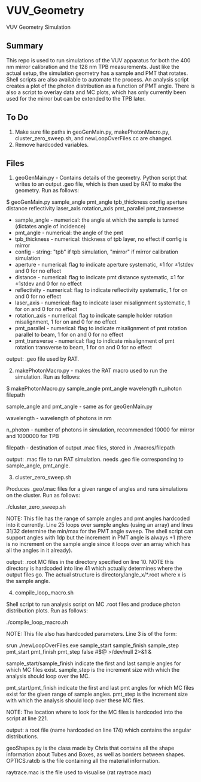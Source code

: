 # VUV_Geometry
VUV Geometry Simulation 

## Summary
This repo is used to run simulations of the VUV apparatus for both the 400 nm mirror calibration and the 128 nm TPB
measurements. Just like the actual setup, the simulation geometry has a sample and PMT that rotates. Shell scripts are 
also available to automate the process. An analysis script creates a plot of the photon distribution as a function of 
PMT angle. There is also a script to overlay data and MC plots, which has only currently been used for the mirror but can be 
extended to the TPB later.

## To Do
1. Make sure file paths in geoGenMain.py, makePhotonMacro.py, cluster_zero_sweep.sh, and newLoopOverFiles.cc are changed.
2. Remove hardcoded variables. 

## Files
1. geoGenMain.py - Contains details of the geometry. Python script that writes to an output .geo file, which is then used by
RAT to make the geometry. Run as follows:

$ geoGenMain.py sample_angle pmt_angle tpb_thickness config aperture distance reflectivity laser_axis rotation_axis pmt_parallel pmt_transverse 

* sample_angle - numerical: the angle at which the sample is turned (dictates angle of incidence)
* pmt_angle - numerical: the angle of the pmt
* tpb_thickness - numerical: thickness of tpb layer, no effect if config is mirror
* config - string: "tpb" if tpb simulation, "mirror" if mirror calibration simulation
* aperture - numerical: flag to indicate aperture systematic, ±1 for ±1stdev and 0 for no effect
* distance - numerical: flag to indicate pmt distance systematic, ±1 for ±1stdev and 0 for no effect
* reflectivity - numerical: flag to indicate reflectivity systematic, 1 for on and 0 for no effect
* laser_axis - numerical: flag to indicate laser misalignment systematic, 1 for on and 0 for no effect
* rotation_axis - numerical: flag to indicate sample holder rotation misalignment, 1 for on and 0 for no effect
* pmt_parallel - numerical: flag to indicate misalignment of pmt rotation parallel to beam, 1 for on and 0 for no effect
* pmt_transverse - numerical: flag to indicate misalignment of pmt rotation transverse to beam, 1 for on and 0 for no effect

output: .geo file used by RAT.

2. makePhotonMacro.py - makes the RAT macro used to run the simulation. Run as follows:

$ makePhotonMacro.py sample_angle pmt_angle wavelength n_photon filepath

sample_angle and pmt_angle - same as for geoGenMain.py

wavelength - wavelength of photons in nm 

n_photon - number of photons in simulation, recommended 10000 for mirror and 1000000 for TPB

filepath - destination of output .mac files, stored in ./macros/filepath

output: .mac file to run RAT simulation. needs .geo file corresponding to sample_angle, pmt_angle.

3. cluster_zero_sweep.sh

Produces .geo/.mac files for a given range of angles and runs simulations on the cluster. Run as follows:

./cluster_zero_sweep.sh

NOTE: This file has the range of sample angles and pmt angles hardcoded into it currently. Line 25 loops over sample angles
(using an array) and lines 31/32 determine the min/max for the PMT angle sweep. The shell script can support angles with 1dp
but the increment in PMT angle is always +1 (there is no increment on the sample angle since it loops over an array which has
all the angles in it already). 

output: .root MC files in the directory specified on line 10. NOTE this directory is hardcoded into line 41 which actually 
determines where the output files go. The actual structure is directory/angle_x/\*.root where x is the sample angle. 

4. compile_loop_macro.sh

Shell script to run analysis script on MC .root files and produce photon distribution plots. Run as follows:

./compile_loop_macro.sh

NOTE: This file also has hardcoded parameters. Line 3 is of the form:

srun ./newLoopOverFiles.exe sample_start sample_finish sample_step pmt_start pmt_finish pmt_step false  #$@ >/dev/null 2>&1 &

sample_start/sample_finish indicate the first and last sample angles for which MC files exist. sample_step is the increment 
size with which the analysis should loop over the MC. 

pmt_start/pmt_finish indicate the first and last pmt angles for which MC files exist for the given range of sample angles.
pmt_step is the increment size with which the analysis should loop over these MC files. 

NOTE: The location where to look for the MC files is hardcoded into the script at line 221. 

output: a root file (name hardcoded on line 174) which contains the angular distributions. 



geoShapes.py is the class made by Chris that contains all the shape information about Tubes and Boxes, as well as
borders between shapes. OPTICS.ratdb is the file containing all the material information. 

raytrace.mac is the file used to visualise (rat raytrace.mac)
